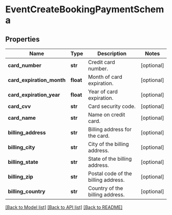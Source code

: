 # EventCreateBookingPaymentSchema

## Properties
Name | Type | Description | Notes
------------ | ------------- | ------------- | -------------
**card_number** | **str** | Credit card number. | [optional] 
**card_expiration_month** | **float** | Month of card expiration. | [optional] 
**card_expiration_year** | **float** | Year of card expiration. | [optional] 
**card_cvv** | **str** | Card security code. | [optional] 
**card_name** | **str** | Name on credit card. | [optional] 
**billing_address** | **str** | Billing address for the card. | [optional] 
**billing_city** | **str** | City of the billing address. | [optional] 
**billing_state** | **str** | State of the billing address. | [optional] 
**billing_zip** | **str** | Postal code of the billing address. | [optional] 
**billing_country** | **str** | Country of the billing address. | [optional] 

[[Back to Model list]](../README.md#documentation-for-models) [[Back to API list]](../README.md#documentation-for-api-endpoints) [[Back to README]](../README.md)

